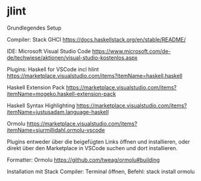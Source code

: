 # jlint

Grundlegendes Setup

Compiler: 
Stack GHCI 
https://docs.haskellstack.org/en/stable/README/ 

IDE: 
Microsoft Visual Studio Code 
https://www.microsoft.com/de-de/techwiese/aktionen/visual-studio-kostenlos.aspx

Plugins: 
Haskell for VSCode incl hlint https://marketplace.visualstudio.com/items?itemName=haskell.haskell

Haskell Extension Pack
https://marketplace.visualstudio.com/items?itemName=mogeko.haskell-extension-pack

Haskell Syntax Highlighting
https://marketplace.visualstudio.com/items?itemName=justusadam.language-haskell

Ormolu
https://marketplace.visualstudio.com/items?itemName=sjurmillidahl.ormolu-vscode

Plugins entweder über die beigefügten Links öffnen und installieren, oder direkt über den Marketplace in VSCode suchen und dort installieren.


Formatter:
Ormolu
https://github.com/tweag/ormolu#building

Installation mit Stack Compiler:
Terminal öffnen,
Befehl: stack install ormolu  
